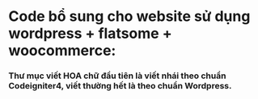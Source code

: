 # Code bổ sung cho website sử dụng wordpress + flatsome + woocommerce:

### Thư mục viết HOA chữ đầu tiên là viết nhái theo chuẩn Codeigniter4, viết thường hết là theo chuẩn Wordpress.